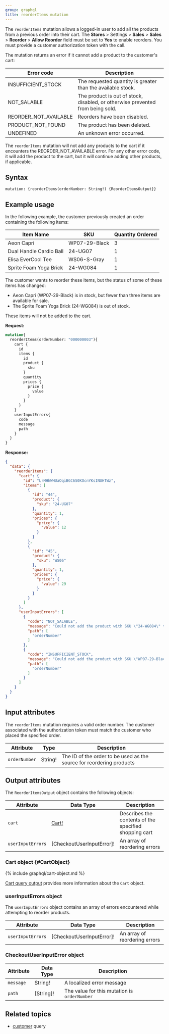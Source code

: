 ```yaml
---
group: graphql
title: reorderItems mutation
---
```


The `reorderItems` mutation allows a logged-in user to add all the products from a previous order into their cart. The **Stores** > Settings > **Sales** > **Sales** > **Reorder** > **Allow Reorder** field must be set to **Yes** to enable reorders. You must provide a customer authorization token with the call.

The mutation returns an error if it cannot add a product to the customer's cart:

Error code | Description
--- | ---
INSUFFICIENT_STOCK | The requested quantity is greater than the available stock.
NOT_SALABLE | The product is out of stock, disabled, or otherwise prevented from being sold.
REORDER_NOT_AVAILABLE | Reorders have been disabled.
PRODUCT_NOT_FOUND | The product has been deleted.
UNDEFINED | An unknown error occurred.

The `reorderItems` mutation will not add any products to the cart if it encounters the REORDER_NOT_AVAILABLE error. For any other error code, it will add the product to the cart, but it will continue adding other products, if applicable.

## Syntax

`mutation: {reorderItems(orderNumber: String!) {ReorderItemsOutput}}`

## Example usage

In the following example, the customer previously created an order containing the following items:

Item Name | SKU | Quantity Ordered
--- | --- | ---
Aeon Capri | WP07-29-Black | 3
Dual Handle Cardio Ball | 24-UG07 | 1
Elisa EverCool Tee | WS06-S-Gray | 1
Sprite Foam Yoga Brick | 24-WG084 | 1

The customer wants to reorder these items, but the status of some of these items has changed:

-  Aeon Capri (WP07-29-Black) is in stock, but fewer than three items are available for sale.
-  The Sprite Foam Yoga Brick (24-WG084) is out of stock.

These items will not be added to the cart.

**Request:**

```graphql
mutation{
  reorderItems(orderNumber: "000000003"){
    cart {
      id
      items {
        id
        product {
          sku
        }
        quantity
        prices {
          price {
            value
          }
        }
      }
    }
    userInputErrors{
      code
      message
      path
    }
  }
}
```

**Response:**

```json
{
  "data": {
    "reorderItems": {
      "cart": {
        "id": "LrMHhWHUaOqiBGC6S0KOcnYKsINUHTWz",
        "items": [
          {
            "id": "44",
            "product": {
              "sku": "24-UG07"
            },
            "quantity": 1,
            "prices": {
              "price": {
                "value": 12
              }
            }
          },
          {
            "id": "45",
            "product": {
              "sku": "WS06"
            },
            "quantity": 1,
            "prices": {
              "price": {
                "value": 29
              }
            }
          }
        ]
      },
      "userInputErrors": [
        {
          "code": "NOT_SALABLE",
          "message": "Could not add the product with SKU \"24-WG084\" to the shopping cart: Product that you are trying to add is not available.",
          "path": [
            "orderNumber"
          ]
        },
        {
          "code": "INSUFFICIENT_STOCK",
          "message": "Could not add the product with SKU \"WP07-29-Black\" to the shopping cart: The requested qty is not available",
          "path": [
            "orderNumber"
          ]
        }
      ]
    }
  }
}
```

## Input attributes

The `reorderItems` mutation requires a valid order number. The customer associated with the authorization token must match the customer who placed the specified order.

Attribute | Type | Description
--- | --- | ---
`orderNumber` | String! | The ID of the order to be used as the source for reordering products

## Output attributes

The `ReorderItemsOutput` object contains the following objects:

Attribute |  Data Type | Description
--- | --- | ---
`cart` |[Cart!](#CartObject) | Describes the contents of the specified shopping cart
`userInputErrors` | [CheckoutUserInputError]! | An array of reordering errors

### Cart object {#CartObject}

{% include graphql/cart-object.md %}

[Cart query output]({{page.baseurl}}/graphql/queries/cart.html#cart-output) provides more information about the `Cart` object.

### userInputErrors object

The `userInputErrors` object contains an array of errors encountered while attempting to reorder products.

Attribute |  Data Type | Description
--- | --- | ---
`userInputErrors` |[CheckoutUserInputError]!| An array of reordering errors

### CheckoutUserInputError object

Attribute |  Data Type | Description
--- | --- | ---
`message` | String! | A localized error message
`path` | [String]! | The value for this mutation is `orderNumber`

## Related topics

-  [customer]({{page.baseurl}}/graphql/queries/customer.html) query
